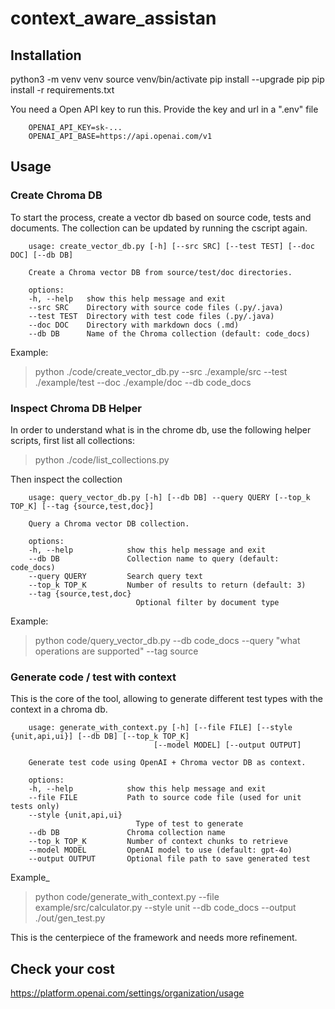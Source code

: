 # context_aware_assistan



## Installation

python3 -m venv venv
source venv/bin/activate
pip install --upgrade pip
pip install -r requirements.txt

You need a Open API key to run this. Provide the key and url in a ".env" file
```
    OPENAI_API_KEY=sk-...
    OPENAI_API_BASE=https://api.openai.com/v1
```


## Usage


### Create Chroma DB

To start the process, create a vector db based on source code, tests and documents. 
The collection can be updated by running the cscript again. 

```
    usage: create_vector_db.py [-h] [--src SRC] [--test TEST] [--doc DOC] [--db DB]

    Create a Chroma vector DB from source/test/doc directories.

    options:
    -h, --help   show this help message and exit
    --src SRC    Directory with source code files (.py/.java)
    --test TEST  Directory with test code files (.py/.java)
    --doc DOC    Directory with markdown docs (.md)
    --db DB      Name of the Chroma collection (default: code_docs)
```

Example:
> python ./code/create_vector_db.py --src ./example/src --test ./example/test --doc ./example/doc --db code_docs


### Inspect Chroma DB Helper

In order to understand what is in the chrome db, use the following helper scripts, first list all collections:
> python ./code/list_collections.py

Then inspect the collection

```
    usage: query_vector_db.py [-h] [--db DB] --query QUERY [--top_k TOP_K] [--tag {source,test,doc}]

    Query a Chroma vector DB collection.

    options:
    -h, --help            show this help message and exit
    --db DB               Collection name to query (default: code_docs)
    --query QUERY         Search query text
    --top_k TOP_K         Number of results to return (default: 3)
    --tag {source,test,doc}
                            Optional filter by document type
```

Example:
> python code/query_vector_db.py --db code_docs  --query "what operations are supported" --tag source


### Generate code / test with context

This is the core of the tool, allowing to generate different test types with the context in a chroma db.

```
    usage: generate_with_context.py [-h] [--file FILE] [--style {unit,api,ui}] [--db DB] [--top_k TOP_K]
                                [--model MODEL] [--output OUTPUT]

    Generate test code using OpenAI + Chroma vector DB as context.

    options:
    -h, --help            show this help message and exit
    --file FILE           Path to source code file (used for unit tests only)
    --style {unit,api,ui}
                            Type of test to generate
    --db DB               Chroma collection name
    --top_k TOP_K         Number of context chunks to retrieve
    --model MODEL         OpenAI model to use (default: gpt-4o)
    --output OUTPUT       Optional file path to save generated test
```

Example_
> python code/generate_with_context.py --file example/src/calculator.py --style unit --db code_docs --output ./out/gen_test.py


This is the centerpiece of the framework and needs more refinement. 


## Check your cost

https://platform.openai.com/settings/organization/usage